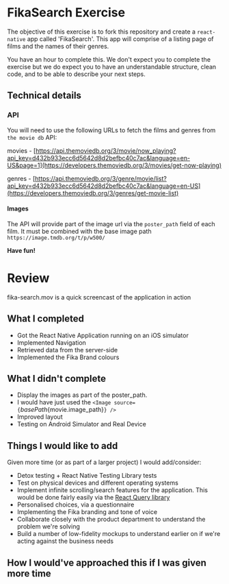# FikaSearch Exercise

The objective of this exercise is to fork this repository and create a `react-native` app called 'FikaSearch'. This app will comprise of a listing page of films and the names of their genres.

You have an hour to complete this. We don't expect you to complete the exercise but we do expect you to have an understandable structure, clean code, and to be able to describe your next steps.

## Technical details

### API
You will need to use the following URLs to fetch the films and genres from `the movie db` API:

movies - [https://api.themoviedb.org/3/movie/now_playing?api_key=d432b933ecc6d5642d8d2befbc40c7ac&language=en-US&page=1](https://developers.themoviedb.org/3/movies/get-now-playing)

genres - [https://api.themoviedb.org/3/genre/movie/list?api_key=d432b933ecc6d5642d8d2befbc40c7ac&language=en-US](https://developers.themoviedb.org/3/genres/get-movie-list)

#### Images

The API will provide part of the image url via the `poster_path` field of each film. It must be combined with the base image path `https://image.tmdb.org/t/p/w500/`

**Have fun!**

# Review

fika-search.mov is a quick screencast of the application in action

## What I completed

- Got the React Native Application running on an iOS simulator
- Implemented Navigation
- Retrieved data from the server-side
- Implemented the Fika Brand colours

## What I didn't complete

- Display the images as part of the poster_path.
- I would have just used the `<Image source={`${basePath}${movie.image_path}`} />`
- Improved layout
- Testing on Android Simulator and Real Device

## Things I would like to add

Given more time (or as part of a larger project) I would add/consider:

- Detox testing + React Native Testing Library tests
- Test on physical devices and different operating systems
- Implement infinite scrolling/search features for the application. This would be done fairly easily via the [React Query library](https://react-query.tanstack.com/docs/guides/infinite-queries)
- Personalised choices, via a questionnaire
- Implementing the Fika branding and tone of voice
- Collaborate closely with the product department to understand the problem we're solving
- Build a number of low-fidelity mockups to understand earlier on if we're acting against the business needs

## How I would've approached this if I was given more time